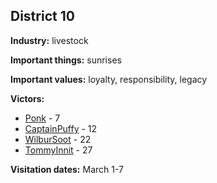 ## District 10

**Industry:** livestock

**Important things:** sunrises

**Important values:** loyalty, responsibility, legacy

**Victors:**
- [Ponk](../../Characters/floor0/Ponk.md) - 7
- [CaptainPuffy](../../Characters/floor1/CaptainPuffy.md) - 12
- [WilburSoot](../../Characters/floor2/WilburSoot.md) - 22
- [TommyInnit](../../Characters/floor2/TommyInnit.md) - 27 

**Visitation dates:** March 1-7
